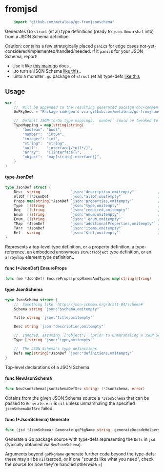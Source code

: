 # fromjsd

```go
    import "github.com/metaleap/go-fromjsonschema"
```

Generates Go `struct` (et al) type definitions (ready to `json.Unmarshal` into)
from a JSON Schema definition.

Caution: contains a few strategically placed `panic`s for edge cases
not-yet-considered/implemented/handled/needed. If it `panic`s for your JSON
Schema, report!

* Use it like [this main.go](https://github.com/metaleap/zentient/blob/master/zdbg-vsc-proto-gen/main.go) does..
* ..to turn a JSON Schema [like this](https://github.com/Microsoft/vscode-debugadapter-node/blob/master/debugProtocol.json)..
* ..into a monster `.go` package of `struct` (et al) type-defs [like this](https://github.com/metaleap/zentient/blob/master/zdbg-vsc/proto/proto.go)

## Usage

```go
var (
	//	Will be appended to the resulting generated package doc-comment summary
	GoPkgDesc = "Package codegen'd via github.com/metaleap/go-fromjsonschema"

	//	Default JSON-to-Go type mappings, `number` could be tweaked to `float64` depending on the use-case at hand
	TypeMapping = map[string]string{
		"boolean": "bool",
		"number":  "int64",
		"integer": "int",
		"string":  "string",
		"null":    "interface{/*nil*/}",
		"array":   "[]interface{}",
		"object":  "map[string]interface{}",
	}
)
```

#### type JsonDef

```go
type JsonDef struct {
	Desc  string              `json:"description,omitempty"`          // top-level defs
	AllOf []*JsonDef          `json:"allOf,omitempty"`                // tld
	Props map[string]*JsonDef `json:"properties,omitempty"`           // tld
	Type  []string            `json:"type,omitempty"`                 // tld
	Req   []string            `json:"required,omitempty"`             // tld
	Enum  []string            `json:"enum,omitempty"`                 // tld
	Enum_ []string            `json:"_enum,omitempty"`                // prop defs
	TMap  *JsonDef            `json:"additionalProperties,omitempty"` // pd
	TArr  *JsonDef            `json:"items,omitempty"`                // pd
	Ref   string              `json:"$ref,omitempty"`                 // pd or base from allof[0]
}
```

Represents a top-level type definition, or a property definition, a
type-reference, an embedded anonymous `struct`/`object` type definition, or an
`array`/`map` element type definition..

#### func (*JsonDef) EnsureProps

```go
func (me *JsonDef) EnsureProps(propNamesAndTypes map[string]string)
```

#### type JsonSchema

```go
type JsonSchema struct {
	//	Something like `http://json-schema.org/draft-04/schema#`
	Schema string `json:"$schema,omitempty"`

	Title string `json:"title,omitempty"`

	Desc string `json:"description,omitempty"`

	//	Ignored, assuming `["object"]` (prior to unmarshaling a JSON Schhema, we transform all `\"type\": \"foo\"` into \"type\": [\"foo\"] for now)
	Type []string `json:"type,omitempty"`

	//	The JSON Schema's type definitions
	Defs map[string]*JsonDef `json:"definitions,omitempty"`
}
```

Top-level declarations of a JSON Schema

#### func  NewJsonSchema

```go
func NewJsonSchema(jsonSchemaDefSrc string) (*JsonSchema, error)
```
Obtains from the given JSON Schema source a `*JsonSchema` that can be passed to
`Generate`. `err` is `nil` unless unmarshaling the specified `jsonSchemaDefSrc`
failed.

#### func (*JsonSchema) Generate

```go
func (jsd *JsonSchema) Generate(goPkgName string, generateDecodeHelpersForBaseTypeNames map[string]string, generateHandlinScaffoldsForBaseTypes map[string]string) string
```
Generate a Go package source with type-defs representing the `Defs` in `jsd`
(typically obtained via `NewJsonSchema`).

Arguments beyond `goPkgName` generate further code beyond the type-defs: these
may all be `nil`/zeroed, or if one "sounds like what you need", check the source
for how they're handled otherwise =)
